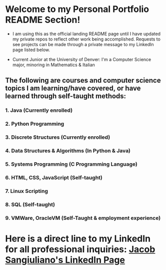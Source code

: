 # Welcome to my Personal Portfolio README Section!

* I am using this as the official landing README page until I have updated my private repos to reflect other work being accomplished. Requests to see projects can be made through a private message to my LinkedIn page listed below. 

* Current Junior at the University of Denver: I'm a Computer Science major, minoring in Mathematics & Italian 

## The following are courses and computer science topics I am learning/have covered, or have learned through self-taught methods:

 ### 1. Java (Currently enrolled)
 ### 2. Python Programming
 ### 3. Discrete Structures (Currently enrolled)
 ### 4. Data Structures & Algorithms (In Python & Java) 
 ### 5. Systems Programming (C Programming Language)
 ### 6. HTML, CSS, JavaScript (Self-taught)
 ### 7. Linux Scripting 
 ### 8. SQL (Self-taught)
 ### 9. VMWare, OracleVM (Self-Taught & employment experience)

## 
# Here is a direct line to my LinkedIn for all professional inquiries: [Jacob Sangiuliano's LinkedIn Page](https://www.linkedin.com/in/jacobsangiuliano-8501a3103/)

